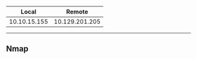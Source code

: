 # 

|     Local    |     Remote     |
| ------------ | -------------- |
| 10.10.15.155 | 10.129.201.205 |

----

## Nmap
